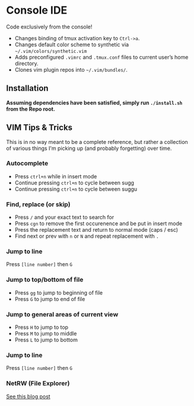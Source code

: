 Console IDE
===========

Code exclusively from the console!

* Changes binding of tmux activation key to `Ctrl->a`.
* Changes default color scheme to synthetic via
  `~/.vim/colors/synthetic.vim`
* Adds preconfigured `.vimrc` and `.tmux.conf` files to current user’s
  home directory.
* Clones vim plugin repos into `~/.vim/bundles/`.


Installation
------------

**Assuming dependencies have been satisfied, simply run `./install.sh`
from the Repo root.**


VIM Tips & Tricks
-----------------

This is in no way meant to be a complete reference, but rather a collection
of various things I'm picking up (and probably forgetting) over time.

### Autocomplete

* Press `ctrl+n` while in insert mode
* Continue pressing `ctrl+n` to cycle between sugg
* Continue pressing `ctrl+n` to cycle between suggu

### Find, replace (or skip)

* Press `/` and your exact text to search for
* Press `cgn` to remove the first occurenence and be put in insert mode
* Press the replacement text and return to normal mode (caps / esc)
* Find next or prev with `n` or `N` and repeat replacement with `.`

### Jump to line

Press `[line number]` then `G`

### Jump to top/bottom of file

* Press `gg` to jump to beginning of file
* Press `G` to jump to end of file

### Jump to general areas of current view

* Press `H` to jump to top
* Press `M` to jump to middle
* Press `L` to jump to bottom

### Jump to line

Press `[line number]` then `G`

### NetRW (File Explorer)

[See this blog post](https://blog.stevenocchipinti.com/2016/12/28/using-netrw-instead-of-nerdtree-for-vim/)
